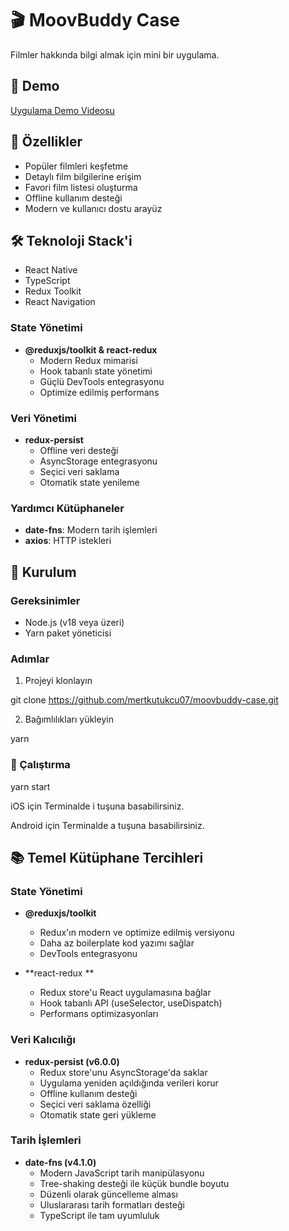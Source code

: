 # 🎬 MoovBuddy Case

Filmler hakkında bilgi almak için mini bir uygulama.

## 🎥 Demo

[Uygulama Demo Videosu](https://drive.google.com/file/d/1iV5sBo-2usCnYsaRDjILwmSTKjL12Ays/view?usp=share_link)

## 🚀 Özellikler

- Popüler filmleri keşfetme
- Detaylı film bilgilerine erişim
- Favori film listesi oluşturma
- Offline kullanım desteği
- Modern ve kullanıcı dostu arayüz

## 🛠 Teknoloji Stack'i

- React Native
- TypeScript
- Redux Toolkit
- React Navigation

### State Yönetimi

- **@reduxjs/toolkit & react-redux**
    - Modern Redux mimarisi
    - Hook tabanlı state yönetimi
    - Güçlü DevTools entegrasyonu
    - Optimize edilmiş performans

### Veri Yönetimi

- **redux-persist**
    - Offline veri desteği
    - AsyncStorage entegrasyonu
    - Seçici veri saklama
    - Otomatik state yenileme

### Yardımcı Kütüphaneler

- **date-fns**: Modern tarih işlemleri
- **axios**: HTTP istekleri

## 🔧 Kurulum

### Gereksinimler

- Node.js (v18 veya üzeri)
- Yarn paket yöneticisi

### Adımlar

1. Projeyi klonlayın

git clone https://github.com/mertkutukcu07/moovbuddy-case.git

2. Bağımlılıkları yükleyin

yarn

### 🎯 Çalıştırma

yarn start

iOS için
Terminalde i tuşuna basabilirsiniz.

Android için
Terminalde a tuşuna basabilirsiniz.

## 📚 Temel Kütüphane Tercihleri

### State Yönetimi

- **@reduxjs/toolkit**

    - Redux'ın modern ve optimize edilmiş versiyonu
    - Daha az boilerplate kod yazımı sağlar
    - DevTools entegrasyonu

- **react-redux **
    - Redux store'u React uygulamasına bağlar
    - Hook tabanlı API (useSelector, useDispatch)
    - Performans optimizasyonları

### Veri Kalıcılığı

- **redux-persist (v6.0.0)**
    - Redux store'unu AsyncStorage'da saklar
    - Uygulama yeniden açıldığında verileri korur
    - Offline kullanım desteği
    - Seçici veri saklama özelliği
    - Otomatik state geri yükleme

### Tarih İşlemleri

- **date-fns (v4.1.0)**
    - Modern JavaScript tarih manipülasyonu
    - Tree-shaking desteği ile küçük bundle boyutu
    - Düzenli olarak güncelleme alması
    - Uluslararası tarih formatları desteği
    - TypeScript ile tam uyumluluk

